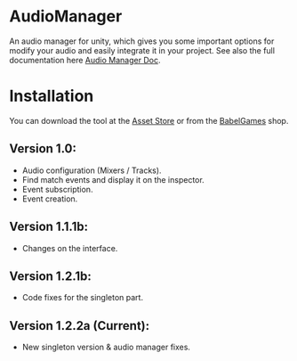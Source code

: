 # AudioManager
An audio manager for unity, which gives you some important options for modify your audio and easily integrate it in your project.
See also the full documentation here [Audio Manager Doc](/AudioManagerDoc.md).

# Installation
You can download the tool at the [Asset Store](https://assetstore.unity.com/publishers/55193) or from the [BabelGames](https://babelgames.es/shop/) shop.

## Version 1.0:
- Audio configuration (Mixers / Tracks).
- Find match events and display it on the inspector.
- Event subscription.
- Event creation.

## Version 1.1.1b:
- Changes on the interface.
    
## Version 1.2.1b:
- Code fixes for the singleton part.

## Version 1.2.2a (Current):
- New singleton version & audio manager fixes.
